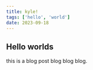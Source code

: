 ```yaml
---
title: kyle!
tags: ['hello', 'world']
date: 2023-09-18
---
```


## Hello worlds

this is a blog post 
blog blog blog.